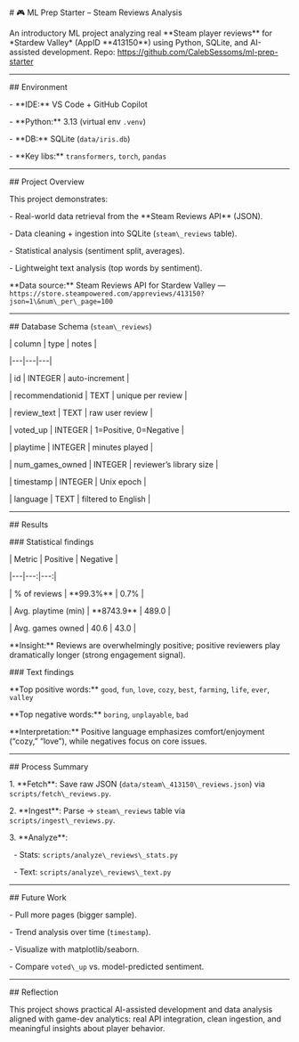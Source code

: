 \# 🎮 ML Prep Starter – Steam Reviews Analysis



An introductory ML project analyzing real \*\*Steam player reviews\*\* for \*Stardew Valley\* (AppID \*\*413150\*\*) using Python, SQLite, and AI-assisted development. Repo: https://github.com/CalebSessoms/ml-prep-starter



---



\## Environment

\- \*\*IDE:\*\* VS Code + GitHub Copilot

\- \*\*Python:\*\* 3.13 (virtual env `.venv`)

\- \*\*DB:\*\* SQLite (`data/iris.db`)

\- \*\*Key libs:\*\* `transformers`, `torch`, `pandas`



---



\## Project Overview

This project demonstrates:

\- Real-world data retrieval from the \*\*Steam Reviews API\*\* (JSON).

\- Data cleaning + ingestion into SQLite (`steam\_reviews` table).

\- Statistical analysis (sentiment split, averages).

\- Lightweight text analysis (top words by sentiment).



\*\*Data source:\*\* Steam Reviews API for Stardew Valley — `https://store.steampowered.com/appreviews/413150?json=1\&num\_per\_page=100`



---



\## Database Schema (`steam\_reviews`)

| column | type | notes |

|---|---|---|

| id | INTEGER | auto-increment |

| recommendationid | TEXT | unique per review |

| review\_text | TEXT | raw user review |

| voted\_up | INTEGER | 1=Positive, 0=Negative |

| playtime | INTEGER | minutes played |

| num\_games\_owned | INTEGER | reviewer’s library size |

| timestamp | INTEGER | Unix epoch |

| language | TEXT | filtered to English |



---



\## Results



\### Statistical findings

| Metric | Positive | Negative |

|---|---:|---:|

| % of reviews | \*\*99.3%\*\* | 0.7% |

| Avg. playtime (min) | \*\*8743.9\*\* | 489.0 |

| Avg. games owned | 40.6 | 43.0 |



\*\*Insight:\*\* Reviews are overwhelmingly positive; positive reviewers play dramatically longer (strong engagement signal).



\### Text findings

\*\*Top positive words:\*\* `good`, `fun`, `love`, `cozy`, `best`, `farming`, `life`, `ever`, `valley`  

\*\*Top negative words:\*\* `boring`, `unplayable`, `bad`



\*\*Interpretation:\*\* Positive language emphasizes comfort/enjoyment (“cozy,” “love”), while negatives focus on core issues.



---



\## Process Summary

1\. \*\*Fetch\*\*: Save raw JSON (`data/steam\_413150\_reviews.json`) via `scripts/fetch\_reviews.py`.  

2\. \*\*Ingest\*\*: Parse → `steam\_reviews` table via `scripts/ingest\_reviews.py`.  

3\. \*\*Analyze\*\*:  

&nbsp;  - Stats: `scripts/analyze\_reviews\_stats.py`  

&nbsp;  - Text: `scripts/analyze\_reviews\_text.py`



---



\## Future Work

\- Pull more pages (bigger sample).  

\- Trend analysis over time (`timestamp`).  

\- Visualize with matplotlib/seaborn.  

\- Compare `voted\_up` vs. model-predicted sentiment.



---



\## Reflection

This project shows practical AI-assisted development and data analysis aligned with game-dev analytics: real API integration, clean ingestion, and meaningful insights about player behavior.



